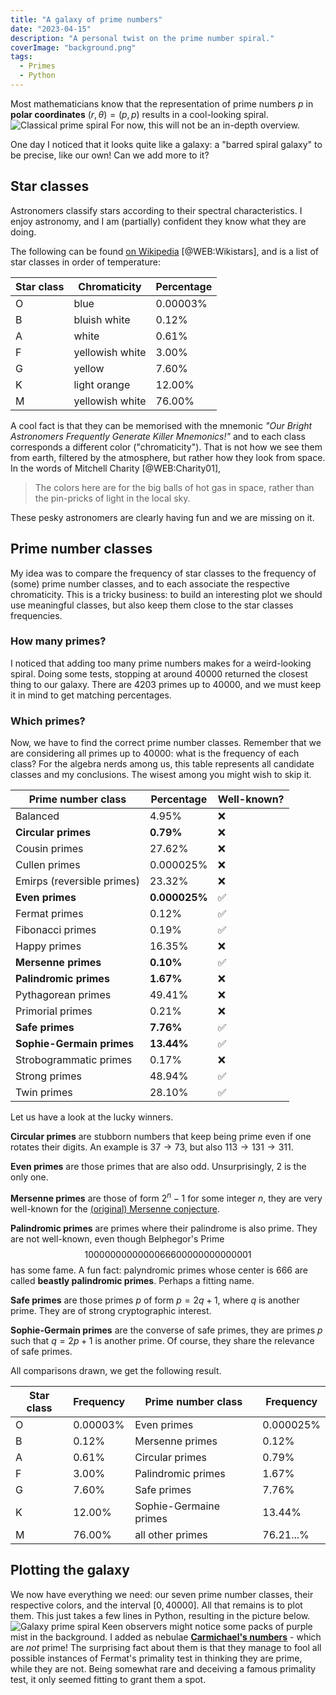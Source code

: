 ```yaml
---
title: "A galaxy of prime numbers"
date: "2023-04-15"
description: "A personal twist on the prime number spiral."
coverImage: "background.png"
tags:
  - Primes
  - Python
---
```


Most mathematicians know that the representation of prime numbers $p$ in **polar coordinates** $(r,\theta) = (p,p)$ results in a cool-looking spiral.
![Classical prime spiral](/primetales/2023-primes-white.png)
For now, this will not be an in-depth overview.

One day I noticed that it looks quite like a galaxy: a "barred spiral galaxy" to be precise, like our own! Can we add more to it?

## Star classes

Astronomers classify stars according to their spectral characteristics. I enjoy astronomy, and I am (partially) confident they know what they are doing.

The following can be found [on Wikipedia](https://en.wikipedia.org/wiki/Stellar_classification#Harvard_spectral_classification) [@WEB:Wikistars], and is a list of star classes in order of temperature:

| Star class | Chromaticity    | Percentage |
| ---------- | --------------- | ---------- |
| O          | blue            | 0.00003%   |
| B          | bluish white    | 0.12%      |
| A          | white           | 0.61%      |
| F          | yellowish white | 3.00%      |
| G          | yellow          | 7.60%      |
| K          | light orange    | 12.00%     |
| M          | yellowish white | 76.00%     |

A cool fact is that they can be memorised with the mnemonic _"*O*ur *B*right *A*stronomers *F*requently *G*enerate *K*iller *M*nemonics!"_ and to each class corresponds a different color ("chromaticity"). That is not how we see them from earth, filtered by the atmosphere, but rather how they look from space. In the words of Mitchell Charity [@WEB:Charity01],

> The colors here are for the big balls of hot gas in space, rather than the pin-pricks of light in the local sky.

These pesky astronomers are clearly having fun and we are missing on it.

## Prime number classes

My idea was to compare the frequency of star classes to the frequency of (some) prime number classes, and to each associate the respective chromaticity. This is a tricky business: to build an interesting plot we should use meaningful classes, but also keep them close to the star classes frequencies.

### How many primes?

I noticed that adding too many prime numbers makes for a weird-looking spiral. Doing some tests, stopping at around $40000$ returned the closest thing to our galaxy. There are $4203$ primes up to $40000$, and we must keep it in mind to get matching percentages.

### Which primes?

Now, we have to find the correct prime number classes. Remember that we are considering all primes up to $40000$: what is the frequency of each class?
For the algebra nerds among us, this table represents all candidate classes and my conclusions. The wisest among you might wish to skip it.

| Prime number class         | Percentage    | Well-known? |
| -------------------------- | ------------- | ----------- |
| Balanced                   | 4.95%         | ❌          |
| **Circular primes**        | **0.79%**     | ❌          |
| Cousin primes              | 27.62%        | ❌          |
| Cullen primes              | 0.000025%     | ❌          |
| Emirps (reversible primes) | 23.32%        | ❌          |
| **Even primes**            | **0.000025%** | ✅          |
| Fermat primes              | 0.12%         | ✅          |
| Fibonacci primes           | 0.19%         | ✅          |
| Happy primes               | 16.35%        | ❌          |
| **Mersenne primes**        | **0.10%**     | ✅          |
| **Palindromic primes**     | **1.67%**     | ❌          |
| Pythagorean primes         | 49.41%        | ❌          |
| Primorial primes           | 0.21%         | ❌          |
| **Safe primes**            | **7.76%**     | ✅          |
| **Sophie-Germain primes**  | **13.44%**    | ✅          |
| Strobogrammatic primes     | 0.17%         | ❌          |
| Strong primes              | 48.94%        | ✅          |
| Twin primes                | 28.10%        | ✅          |

Let us have a look at the lucky winners.

**Circular primes** are stubborn numbers that keep being prime even if one rotates their digits. An example is $37\rightarrow73$, but also $113\rightarrow131\rightarrow311$.

**Even primes** are those primes that are also odd. Unsurprisingly, $2$ is the only one.

**Mersenne primes** are those of form $2^n-1$ for some integer $n$, they are very well-known for the [(original) Mersenne conjecture](https://en.wikipedia.org/wiki/Mersenne_conjectures#Original_Mersenne_conjecture).

**Palindromic primes** are primes where their palindrome is also prime. They are not well-known, even though Belphegor's Prime $$1000000000000066600000000000001$$ has some fame. A fun fact: palyndromic primes whose center is $666$ are called **beastly palindromic primes**. Perhaps a fitting name.

**Safe primes** are those primes $p$ of form $p=2q+1$, where $q$ is another prime. They are of strong cryptographic interest.

**Sophie-Germain primes** are the converse of safe primes, they are primes $p$ such that $q=2p+1$ is another prime. Of course, they share the relevance of safe primes.

All comparisons drawn, we get the following result.

| Star class | Frequency | Prime number class     | Frequency |
| ---------- | --------- | ---------------------- | --------- |
| O          | 0.00003%  | Even primes            | 0.000025% |
| B          | 0.12%     | Mersenne primes        | 0.12%     |
| A          | 0.61%     | Circular primes        | 0.79%     |
| F          | 3.00%     | Palindromic primes     | 1.67%     |
| G          | 7.60%     | Safe primes            | 7.76%     |
| K          | 12.00%    | Sophie-Germaine primes | 13.44%    |
| M          | 76.00%    | all other primes       | 76.21...% |

## Plotting the galaxy

We now have everything we need: our seven prime number classes, their respective colors, and the interval $[0,40000]$. All that remains is to plot them. This just takes a few lines in Python, resulting in the picture below.
![Galaxy prime spiral](/primetales/2023-primes.png)
Keen observers might notice some packs of purple mist in the background. I added as nebulae [**Carmichael's numbers**](https://en.wikipedia.org/wiki/Carmichael_number) - which are _not_ prime! The surprising fact about them is that they manage to fool all possible instances of Fermat's primality test in thinking they are prime, while they are not. Being somewhat rare and deceiving a famous primality test, it only seemed fitting to grant them a spot.
